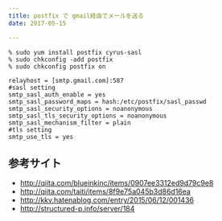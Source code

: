 ```yaml
---
title: postfix で gmail経由でメールを送る
date: 2017-05-15

---
```


```
% sudo yum install postfix cyrus-sasl
% sudo chkconfig -add postfix
% sudo chkconfig postfix on
```

```
relayhost = [smtp.gmail.com]:587
#sasl setting
smtp_sasl_auth_enable = yes
smtp_sasl_password_maps = hash:/etc/postfix/sasl_passwd
smtp_sasl_security_options = noanonymous
smtp_sasl_tls_security_options = noanonymous
smtp_sasl_mechanism_filter = plain
#tls setting
smtp_use_tls = yes
```

## 参考サイト
- http://qiita.com/blueinkinc/items/0907ee3312ed9d79c9e8
- http://qiita.com/taiti/items/8f9e75a045b3d86d16ea
- http://kkv.hatenablog.com/entry/2015/06/12/001436
- http://structured-p.info/server/184